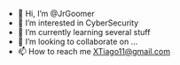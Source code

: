 - 👋 Hi, I’m @JrGoomer
- 👀 I’m interested in CyberSecurity
- 🌱 I’m currently learning several stuff
- 💞️ I’m looking to collaborate on ...
- 📫 How to reach me XTiago11@gmail.com

<!---
JrGoomer/JrGoomer is a ✨ special ✨ repository because its `README.md` (this file) appears on your GitHub profile.
You can click the Preview link to take a look at your changes.
--->
